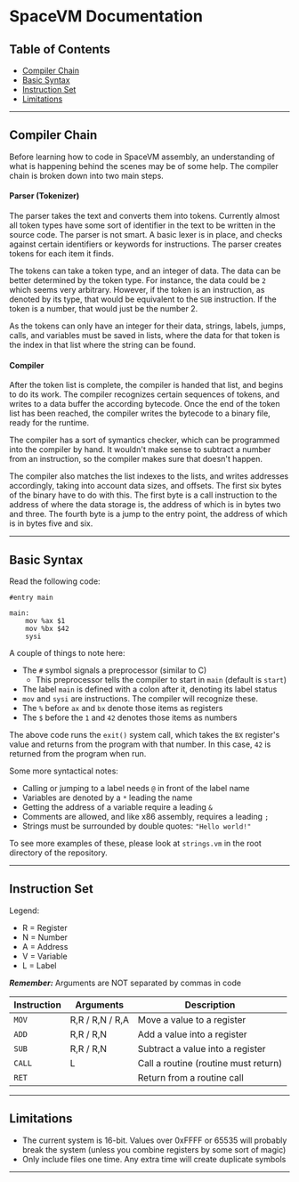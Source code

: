# SpaceVM Documentation

## Table of Contents

* [Compiler Chain](#compiler-chain)
* [Basic Syntax](#basic-syntax)
* [Instruction Set](#instruction-set)
* [Limitations](#limitations)

---

## Compiler Chain

Before learning how to code in SpaceVM assembly, an understanding of what is
happening behind the scenes may be of some help. The compiler chain is broken
down into two main steps.

#### Parser (Tokenizer)

The parser takes the text and converts them into tokens. Currently almost all
token types have some sort of identifier in the text to be written in the
source code. The parser is not smart. A basic lexer is in place, and checks
against certain identifiers or keywords for instructions. The parser creates
tokens for each item it finds.

The tokens can take a token type, and an integer of data. The data can be better
determined by the token type. For instance, the data could be `2` which seems
very arbitrary. However, if the token is an instruction, as denoted by its type,
that would be equivalent to the `SUB` instruction. If the token is a number, 
that would just be the number 2.

As the tokens can only have an integer for their data, strings, labels, jumps,
calls, and variables must be saved in lists, where the data for that token is
the index in that list where the string can be found.

#### Compiler

After the token list is complete, the compiler is handed that list, and begins
to do its work. The compiler recognizes certain sequences of tokens, and
writes to a data buffer the according bytecode. Once the end of the token list
has been reached, the compiler writes the bytecode to a binary file, ready for
the runtime.

The compiler has a sort of symantics checker, which can be programmed into
the compiler by hand. It wouldn't make sense to subtract a number from an
instruction, so the compiler makes sure that doesn't happen.

The compiler also matches the list indexes to the lists, and writes addresses
accordingly, taking into account data sizes, and offsets. The first six bytes
of the binary have to do with this. The first byte is a call instruction to
the address of where the data storage is, the address of which is in bytes
two and three. The fourth byte is a jump to the entry point, the address of
which is in bytes five and six.

---

## Basic Syntax

Read the following code:

```
#entry main

main:
	mov %ax $1
	mov %bx $42
	sysi
```

A couple of things to note here:

* The `#` symbol signals a preprocessor (similar to C)
	* This preprocessor tells the compiler to start in `main` (default is
		`start`)
* The label `main` is defined with a colon after it, denoting its label
status
* `mov` and `sysi` are instructions. The compiler will recognize these.
* The `%` before `ax` and `bx` denote those items as registers
* The `$` before the `1` and `42` denotes those items as numbers

The above code runs the `exit()` system call, which takes the `BX` register's
value and returns from the program with that number. In this case, `42` is
returned from the program when run.

Some more syntactical notes:

* Calling or jumping to a label needs `@` in front of the label name
* Variables are denoted by a `*` leading the name
* Getting the address of a variable require a leading `&`
* Comments are allowed, and like x86 assembly, requires a leading `;`
* Strings must be surrounded by double quotes: `"Hello world!"`

To see more examples of these, please look at `strings.vm` in the root
directory of the repository.

---

## Instruction Set

Legend:
* R = Register
* N = Number
* A = Address
* V = Variable
* L = Label

**_Remember:_** Arguments are NOT separated by commas in code

| Instruction 	| Arguments 			| Description 		|
| ------------- | --------------------- | ----------------- |
| `MOV`		  	| R,R / R,N / R,A		| Move a value to a register |
| `ADD`		  	| R,R / R,N				| Add a value into a register |
| `SUB`		  	| R,R / R,N				| Subtract a value into a register |
| `CALL`		| L						| Call a routine (routine must return) |
| `RET`			|						| Return from a routine call |

---

## Limitations

* The current system is 16-bit. Values over 0xFFFF or 65535 will probably break 
the system (unless you combine registers by some sort of magic)
* Only include files one time. Any extra time will create duplicate symbols

---
